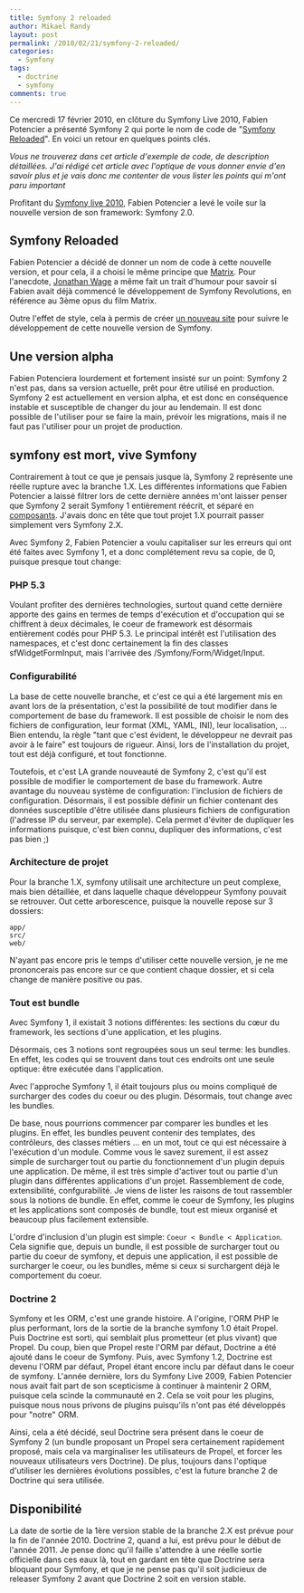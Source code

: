 ```yaml
---
title: Symfony 2 reloaded
author: Mikael Randy
layout: post
permalink: /2010/02/21/symfony-2-reloaded/
categories:
  - Symfony
tags:
  - doctrine
  - symfony
comments: true
---
```


Ce mercredi 17 février 2010, en clôture du Symfony Live 2010, Fabien Potencier a présenté Symfony 2 qui porte le nom de code de "[Symfony Reloaded](http://symfony-reloaded.org/)". En voici un retour en quelques points clés.

*Vous ne trouverez dans cet article d'exemple de code, de description détaillées. J'ai rédigé cet article avec l'optique de vous donner envie d'en savoir plus et je vais donc me contenter de vous lister les points qui m'ont paru important*

Profitant du [Symfony live 2010](http://www.symfony-live.com), Fabien Potencier a levé le voile sur la nouvelle version de son framework: Symfony 2.0.

## Symfony Reloaded

Fabien Potencier a décidé de donner un nom de code à cette nouvelle version, et pour cela, il a choisi le même principe que [Matrix](http://fr.wikipedia.org/wiki/Matrix). Pour l'anecdote, [Jonathan Wage](http://www.jwage.com) a même fait un trait d'humour pour savoir si Fabien avait déjà commencé le développement de Symfony Revolutions, en référence au 3ème opus du film Matrix.

Outre l'effet de style, cela à permis de créer [un nouveau site](http://symfony-reloaded.org) pour suivre le développement de cette nouvelle version de Symfony.

## Une version alpha

Fabien Potenciera lourdement et fortement insisté sur un point: Symfony 2 n'est pas, dans sa version actuelle, prêt pour être utilisé en production. Symfony 2 est actuellement en version alpha, et est donc en conséquence instable et susceptible de changer du jour au lendemain. Il est donc possible de l'utiliser pour se faire la main, prévoir les migrations, mais il ne faut pas l'utiliser pour un projet de production.

## symfony est mort, vive Symfony

Contrairement à tout ce que je pensais jusque là, Symfony 2 représente une réelle rupture avec la branche 1.X. Les différentes informations que Fabien Potencier a laissé filtrer lors de cette dernière années m'ont laisser penser que Symfony 2 serait Symfony 1 entièrement réécrit, et séparé en [composants](http://components.symfony-project.org). J'avais donc en tête que tout projet 1.X pourrait passer simplement vers Symfony 2.X.

Avec Symfony 2, Fabien Potencier a voulu capitaliser sur les erreurs qui ont été faites avec Symfony 1, et a donc complétement revu sa copie, de 0, puisque presque tout change:

### PHP 5.3

Voulant profiter des dernières technologies, surtout quand cette dernière apporte des gains en termes de temps d'exécution et d'occupation qui se chiffrent à deux décimales, le coeur de framework est désormais entièrement codés pour PHP 5.3. Le principal intérêt est l'utilisation des namespaces, et c'est donc certainement la fin des classes sfWidgetFormInput, mais l'arrivée des /Symfony/Form/Widget/Input.

### Configurabilité

La base de cette nouvelle branche, et c'est ce qui a été largement mis en avant lors de la présentation, c'est la possibilité de tout modifier dans le comportement de base du framework.
Il est possible de choisir le nom des fichiers de configuration, leur format (XML, YAML, INI), leur localisation, ... 
Bien entendu, la règle "tant que c'est évident, le développeur ne devrait pas avoir à le faire" est toujours de rigueur. Ainsi, lors de l'installation du projet, tout est déjà configuré, et tout fonctionne. 

Toutefois, et c'est LA grande nouveauté de Symfony 2, c'est qu'il est possible de modifier le comportement de base du framework.
Autre avantage du nouveau système de configuration: l'inclusion de fichiers de configuration. Désormais, il est possible définir un fichier contenant des données susceptible d'être utilisée dans plusieurs fichiers de configuration (l'adresse IP du serveur, par exemple). Cela permet d'éviter de dupliquer les informations puisque, c'est bien connu, dupliquer des informations, c'est pas bien ;) 

### Architecture de projet

Pour la branche 1.X, symfony utilisait une architecture un peut complexe, mais bien détaillée, et dans laquelle chaque développeur Symfony pouvait se retrouver. Out cette arborescence, puisque la nouvelle repose sur 3 dossiers:

```
app/
src/
web/
```

N'ayant pas encore pris le temps d'utiliser cette nouvelle version, je ne me prononcerais pas encore sur ce que contient chaque dossier, et si cela change de manière positive ou pas.

### Tout est bundle

Avec Symfony 1, il existait 3 notions différentes: les sections du cœur du framework, les sections d'une application, et les plugins. 

Désormais, ces 3 notions sont regroupées sous un seul terme: les bundles. 
En effet, les codes qui se trouvent dans tout ces endroits ont une seule optique: être exécutée dans l'application. 

Avec l'approche Symfony 1, il était toujours plus ou moins compliqué de surcharger des codes du coeur ou des plugin. Désormais, tout change avec les bundles. 

De base, nous pourrions commencer par comparer les bundles et les plugins. En effet, les bundles peuvent contenir des templates, des contrôleurs, des classes métiers ... en un mot, tout ce qui est nécessaire à l'exécution d'un module. 
Comme vous le savez surement, il est assez simple de surcharger tout ou partie du fonctionnement d'un plugin depuis une application. 
De même, il est très simple d'activer tout ou partie d'un plugin dans différentes applications d'un projet. Rassemblement de code, extensibilité, confgurabilité. Je viens de lister les raisons de tout rassembler sous la notions de bundle. En effet, comme le coeur de Symfony, les plugins et les applications sont composés de bundle, tout est mieux organisé et beaucoup plus facilement extensible.

L'ordre d'inclusion d'un plugin est simple: `Coeur < Bundle < Application`. Cela signifie que, depuis un bundle, il est possible de surcharger tout ou partie du coeur de symfony, et depuis une application, il est possible de surcharger le coeur, ou les bundles, même si ceux si surchargent déjà le comportement du coeur.

### Doctrine 2

Symfony et les ORM, c'est une grande histoire. A l'origine, l'ORM PHP le plus performant, lors de la sortie de la branche symfony 1.0 était Propel. Puis Doctrine est sorti, qui semblait plus prometteur (et plus vivant) que Propel. Du coup, bien que Propel reste l'ORM par défaut, Doctrine a été ajouté dans le coeur de Symfony. Puis, avec Symfony 1.2, Doctrine est devenu l'ORM par défaut, Propel étant encore inclu par défaut dans le coeur de symfony. L'année dernière, lors du Symfony Live 2009, Fabien Potencier nous avait fait part de son scepticisme à continuer à maintenir 2 ORM, puisque cela scinde la communauté en 2. Cela se voit pour les plugins, puisque nous nous privons de plugins puisqu'ils n'ont pas été développés pour "notre" ORM.

Ainsi, cela a été décidé, seul Doctrine sera présent dans le coeur de Symfony 2 (un bundle proposant un Propel sera certainement rapidement proposé, mais cela va marginaliser les utilisateurs de Propel, et forcer les nouveaux utilisateurs vers Doctrine). De plus, toujours dans l'optique d'utiliser les dernières évolutions possibles, c'est la future branche 2 de Doctrine qui sera utilisée.

## Disponibilité

La date de sortie de la 1ère version stable de la branche 2.X est prévue pour la fin de l'année 2010. Doctrine 2, quand a lui, est prévu pour le début de l'année 2011. Je pense donc qu'il faille s'attendre à une réelle sortie officielle dans ces eaux là, tout en gardant en tête que Doctrine sera bloquant pour Symfony, et que je ne pense pas qu'il soit judicieux de releaser Symfony 2 avant que Doctrine 2 soit en version stable.

